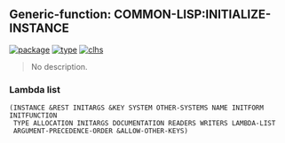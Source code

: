 ## Generic-function: COMMON-LISP:INITIALIZE-INSTANCE
[![package](https://img.shields.io/badge/Package-COMMON--LISP-5f9ea0.svg?style=social&colorA=999999)](../) [![type](https://img.shields.io/badge/Type-Generic--Function-5f9ea0.svg?style=social&colorA=999999)](../#generic-function) [![clhs](https://img.shields.io/badge/CLHS-INITIALIZE--INSTANCE-5f9ea0.svg?style=social&colorA=999999)](http://www.lispworks.com/documentation/HyperSpec/Body/f_init_i.htm) 

> No description.

### Lambda list
```
(INSTANCE &REST INITARGS &KEY SYSTEM OTHER-SYSTEMS NAME INITFORM INITFUNCTION
 TYPE ALLOCATION INITARGS DOCUMENTATION READERS WRITERS LAMBDA-LIST
 ARGUMENT-PRECEDENCE-ORDER &ALLOW-OTHER-KEYS)
```

